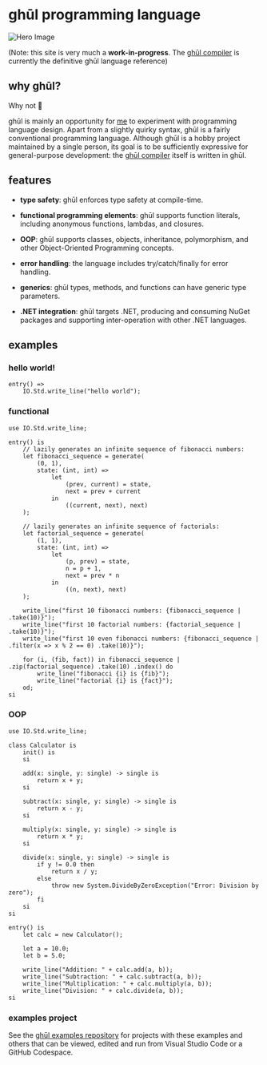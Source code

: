 
#  ghūl programming language

![Hero Image](ghul-logo-draft.png)

(Note: this site is very much a **work-in-progress**. The [ghūl compiler](https://github.com/degory/ghul) is currently the definitive ghūl language reference)

## why ghūl?

Why not 🤔

ghūl is mainly an opportunity for [me](https://github.com/degory) to experiment with programming language design. Apart from a slightly quirky syntax, ghūl is a fairly conventional programming language. Although ghūl is a hobby project maintained by a single person, its goal is to be sufficiently expressive for general-purpose development: the [ghūl compiler](https://github.com/degory/ghul) itself is written in ghūl.

## features

- **type safety**: ghūl enforces type safety at compile-time.

- **functional programming elements**: ghūl supports function literals, including anonymous functions, lambdas, and closures.

- **OOP**: ghūl supports classes, objects, inheritance, polymorphism, and other Object-Oriented Programming concepts.

- **error handling**: the language includes try/catch/finally for error handling.

- **generics**: ghūl types, methods, and functions can have generic type parameters.

- **.NET integration**: ghūl targets .NET, producing and consuming NuGet packages and supporting inter-operation with other .NET languages.

## examples

### hello world!

```ghul
entry() =>
    IO.Std.write_line("hello world"); 
```

### functional

```ghul
use IO.Std.write_line;

entry() is
    // lazily generates an infinite sequence of fibonacci numbers:
    let fibonacci_sequence = generate(
        (0, 1),
        state: (int, int) =>
            let 
                (prev, current) = state,
                next = prev + current
            in
                ((current, next), next)
    );

    // lazily generates an infinite sequence of factorials:
    let factorial_sequence = generate(
        (1, 1),
        state: (int, int) =>
            let
                (p, prev) = state,
                n = p + 1,
                next = prev * n
            in
                ((n, next), next)            
    );

    write_line("first 10 fibonacci numbers: {fibonacci_sequence | .take(10)}");
    write_line("first 10 factorial numbers: {factorial_sequence | .take(10)}");
    write_line("first 10 even fibonacci numbers: {fibonacci_sequence | .filter(x => x % 2 == 0) .take(10)}");

    for (i, (fib, fact)) in fibonacci_sequence | .zip(factorial_sequence) .take(10) .index() do
        write_line("fibonacci {i} is {fib}");
        write_line("factorial {i} is {fact}");
    od;
si
```

### OOP
```ghul
use IO.Std.write_line;

class Calculator is
    init() is
    si

    add(x: single, y: single) -> single is
        return x + y;
    si

    subtract(x: single, y: single) -> single is
        return x - y;
    si

    multiply(x: single, y: single) -> single is
        return x * y;
    si

    divide(x: single, y: single) -> single is
        if y != 0.0 then
            return x / y;
        else
            throw new System.DivideByZeroException("Error: Division by zero");
        fi
    si
si

entry() is
    let calc = new Calculator();

    let a = 10.0;
    let b = 5.0;

    write_line("Addition: " + calc.add(a, b));
    write_line("Subtraction: " + calc.subtract(a, b));
    write_line("Multiplication: " + calc.multiply(a, b));
    write_line("Division: " + calc.divide(a, b));
si
```

### examples project
See the [ghūl examples repository](https://github.com/degory/ghul-examples) for projects with these examples and others that can be viewed, edited and run from Visual Studio Code or a GitHub Codespace.
